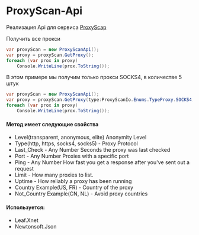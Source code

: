 # ProxyScan-Api
Реализация Api для сервиса [ProxyScap](https://www.proxyscan.io/api)

Получить все прокси
```C#
var proxyScan = new ProxyScanApi();
var proxy = proxyScan.GetProxy();
foreach (var prox in proxy)
    Console.WriteLine(prox.ToString());
```

В этом примере мы получим только прокси SOCKS4, в количестве 5 штук
```C#
var proxyScan = new ProxyScanApi();
var proxy = proxyScan.GetProxy(type:ProxyScanIo.Enums.TypeProxy.SOCKS4, limit:5);
foreach (var prox in proxy)
    Console.WriteLine(prox.ToString());
```

#### Метод имеет следующие свойства
* Level(transparent, anonymous, elite)	Anonymity Level	
* Type(http, https, socks4, socks5) -	Proxy Protocol
* Last_Check - Any Number	Seconds the proxy was last checked
* Port -	Any Number	Proxies with a specific port
* Ping -	Any Number	How fast you get a response after you've sent out a request	
* Limit -	How many proxies to list.
* Uptime -	How reliably a proxy has been running
* Country	Example(US, FR) -	Country of the proxy
* Not_Country	Example(CN, NL) -	Avoid proxy countries	

#### Используется:
* Leaf.Xnet
* Newtonsoft.Json
